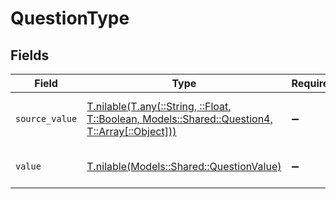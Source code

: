 # QuestionType


## Fields

| Field                                                                                                                                        | Type                                                                                                                                         | Required                                                                                                                                     | Description                                                                                                                                  | Example                                                                                                                                      |
| -------------------------------------------------------------------------------------------------------------------------------------------- | -------------------------------------------------------------------------------------------------------------------------------------------- | -------------------------------------------------------------------------------------------------------------------------------------------- | -------------------------------------------------------------------------------------------------------------------------------------------- | -------------------------------------------------------------------------------------------------------------------------------------------- |
| `source_value`                                                                                                                               | [T.nilable(T.any(::String, ::Float, T::Boolean, Models::Shared::Question4, T::Array[::Object]))](../../models/shared/questionsourcevalue.md) | :heavy_minus_sign:                                                                                                                           | The source value of the questions type.                                                                                                      | ShortText                                                                                                                                    |
| `value`                                                                                                                                      | [T.nilable(Models::Shared::QuestionValue)](../../models/shared/questionvalue.md)                                                             | :heavy_minus_sign:                                                                                                                           | The type of the questions.                                                                                                                   | short_text                                                                                                                                   |